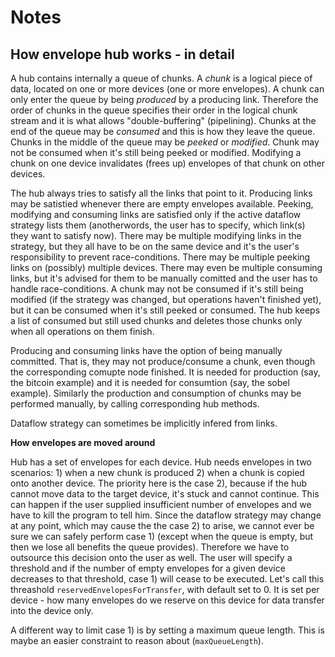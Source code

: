 # Notes


## How envelope hub works - in detail

A hub contains internally a queue of chunks. A *chunk* is a logical piece of data, located on one or more devices (one or more envelopes). A chunk can only enter the queue by being *produced* by a producing link. Therefore the order of chunks in the queue specifies their order in the logical chunk stream and it is what allows "double-buffering" (pipelining). Chunks at the end of the queue may be *consumed* and this is how they leave the queue. Chunks in the middle of the queue may be *peeked* or *modified*. Chunk may not be consumed when it's still being peeked or modified. Modifying a chunk on one device invalidates (frees up) envelopes of that chunk on other devices.

The hub always tries to satisfy all the links that point to it. Producing links may be satistied
whenever there are empty envelopes available. Peeking, modifying and consuming links are satisfied only if the active dataflow strategy lists them (anotherwords, the user has to specify, which link(s) they want to satisfy now). There may be multiple modifying links in the strategy, but they all have to be on the same device and it's the user's responsibility to prevent race-conditions. There may be multiple peeking links on (possibly) multiple devices. There may even be multiple consuming links, but it's advised for them to be manually comitted and the user has to handle race-conditions. A chunk may not be consumed if it's still being modified (if the strategy was changed, but operations haven't finished yet), but it can be consumed when it's still peeked or consumed. The hub keeps a list of consumed but still used chunks and deletes those chunks only when all operations on them finish.

Producing and consuming links have the option of being manually committed. That is, they may not produce/consume a chunk, even though the corresponding comupte node finished. It is needed for production (say, the bitcoin example) and it is needed for consumtion (say, the sobel example). Similarly the production and consumption of chunks may be performed manually, by calling corresponding hub methods.

Dataflow strategy can sometimes be implicitly infered from links.


**How envelopes are moved around**

Hub has a set of envelopes for each device. Hub needs envelopes in two scenarios: 1) when a new chunk is produced 2) when a chunk is copied onto another device. The priority here is the case 2), because if the hub cannot move data to the target device, it's stuck and cannot continue. This can happen if the user supplied insufficient number of envelopes and we have to kill the program to tell him. Since the dataflow strategy may change at any point, which may cause the the case 2) to arise, we cannot ever be sure we can safely perform case 1) (except when the queue is empty, but then we lose all benefits the queue provides). Therefore we have to outsource this decision onto the user as well. The user will specify a threshold and if the number of empty envelopes for a given device decreases to that threshold, case 1) will cease to be executed. Let's call this threashold `reservedEnvelopesForTransfer`, with default set to 0. It is set per device - how many envelopes do we reserve on this device for data transfer into the device only.

A different way to limit case 1) is by setting a maximum queue length. This is maybe an easier constraint to reason about (`maxQueueLength`).
